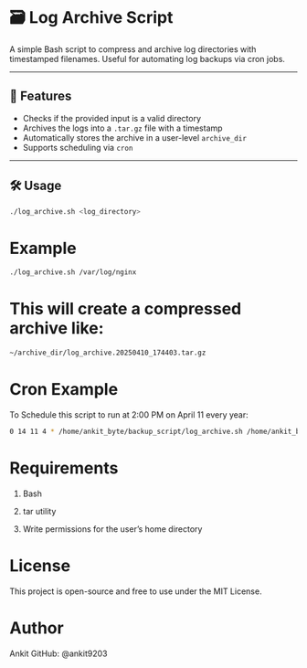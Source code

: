 # 🗃️ Log Archive Script

A simple Bash script to compress and archive log directories with timestamped filenames. Useful for automating log backups via cron jobs.

---

## 📂 Features

- Checks if the provided input is a valid directory
- Archives the logs into a `.tar.gz` file with a timestamp
- Automatically stores the archive in a user-level `archive_dir`
- Supports scheduling via `cron`

---

## 🛠️ Usage

```bash
./log_archive.sh <log_directory>
```
# Example
```bash
./log_archive.sh /var/log/nginx
```
# This will create a compressed archive like:
 ```bash
 ~/archive_dir/log_archive.20250410_174403.tar.gz
```
# Cron Example
To Schedule this script to run at 2:00 PM on April 11 every year:
```bash
0 14 11 4 * /home/ankit_byte/backup_script/log_archive.sh /home/ankit_byte/backup_script/copiedfile
```

# Requirements
   1) Bash
      
   2) tar utility

   3) Write permissions for the user’s home directory

# License

This project is open-source and free to use under the MIT License.

# Author

  Ankit
  GitHub: @ankit9203 
